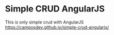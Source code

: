 # Simple CRUD AngularJS
This is only simple crud with AngularJS<br>
https://camposdev.github.io/simple-crud-angularjs/
